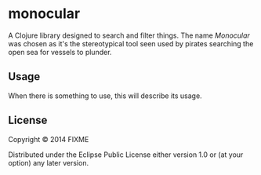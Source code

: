 # monocular

A Clojure library designed to search and filter things. The name *Monocular* was
chosen as it's the stereotypical tool seen used by pirates searching the open
sea for vessels to plunder.

## Usage

When there is something to use, this will describe its usage.

## License

Copyright © 2014 FIXME

Distributed under the Eclipse Public License either version 1.0 or (at
your option) any later version.
